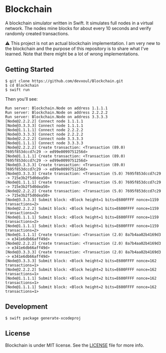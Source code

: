 # Blockchain

A blockchain simulator written in Swift. It simulates full nodes in a virtual network. The nodes mine blocks for about every 10 seconds and verify randomly created transactions.

⚠️ This project is not an actual blockchain implementation. I am very new to the blockchain and the purpose of this repository is to share what I've learned. Note that there might be a lot of wrong implementations.

## Getting Started

```console
$ git clone https://github.com/devxoul/Blockchain.git
$ cd Blockchain
$ swift run
```

Then you'll see:

```
Run server: Blockchain.Node on address 1.1.1.1
Run server: Blockchain.Node on address 2.2.2.2
Run server: Blockchain.Node on address 3.3.3.3
[Node@2.2.2.2] Connect node 1.1.1.1
[Node@3.3.3.3] Connect node 1.1.1.1
[Node@1.1.1.1] Connect node 2.2.2.2
[Node@3.3.3.3] Connect node 2.2.2.2
[Node@2.2.2.2] Connect node 3.3.3.3
[Node@1.1.1.1] Connect node 3.3.3.3
[Node@2.2.2.2] Create transaction: <Transaction (89.0) 7695f853dccd7c29 -> ed99e0099751256d>
[Node@1.1.1.1] Create transaction: <Transaction (89.0) 7695f853dccd7c29 -> ed99e0099751256d>
[Node@3.3.3.3] Create transaction: <Transaction (89.0) 7695f853dccd7c29 -> ed99e0099751256d>
[Node@3.3.3.3] Create transaction: <Transaction (5.0) 7695f853dccd7c29 -> 715e3b2f5d0dea50>
[Node@1.1.1.1] Create transaction: <Transaction (5.0) 7695f853dccd7c29 -> 715e3b2f5d0dea50>
[Node@2.2.2.2] Create transaction: <Transaction (5.0) 7695f853dccd7c29 -> 715e3b2f5d0dea50>
[Node@3.3.3.3] Submit block: <Block height=1 bits=E600FFFF nonce=1159 transactions=2>
[Node@2.2.2.2] Submit block: <Block height=1 bits=E600FFFF nonce=1159 transactions=2>
[Node@1.1.1.1] Submit block: <Block height=1 bits=E600FFFF nonce=1159 transactions=2>
[Node@1.1.1.1] Submit block: <Block height=1 bits=E600FFFF nonce=1159 transactions=2>
[Node@1.1.1.1] Create transaction: <Transaction (2.0) 8a7b4aa02b4169d3 -> e341e6db66aff49d>
[Node@2.2.2.2] Create transaction: <Transaction (2.0) 8a7b4aa02b4169d3 -> e341e6db66aff49d>
[Node@3.3.3.3] Create transaction: <Transaction (2.0) 8a7b4aa02b4169d3 -> e341e6db66aff49d>
[Node@3.3.3.3] Submit block: <Block height=2 bits=E600FFFF nonce=162 transactions=1>
[Node@2.2.2.2] Submit block: <Block height=2 bits=E600FFFF nonce=162 transactions=1>
[Node@1.1.1.1] Submit block: <Block height=2 bits=E600FFFF nonce=162 transactions=1>
[Node@1.1.1.1] Submit block: <Block height=2 bits=E600FFFF nonce=162 transactions=1>
```

## Development

```console
$ swift package generate-xcodeproj
```

## License

Blockchain is under MIT license. See the [LICENSE](LICENSE) file for more info.
